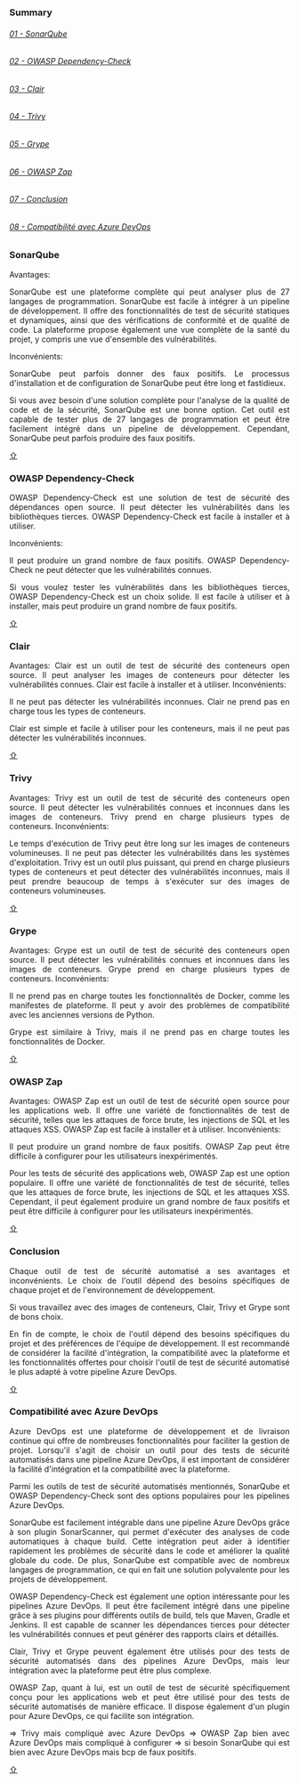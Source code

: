 <div style='text-align: justify;'>

<div id='top'/>

### Summary

###### [01 -  SonarQube](#Sonar)

###### [02 - OWASP Dependency-Check](#OWASP1)

###### [03 - Clair](#Clair)

###### [04 - Trivy](#Trivy)

###### [05 - Grype](#Grype)

###### [06 - OWASP Zap](#OWASP2)

###### [07 - Conclusion](#Conclusion)

###### [08 - Compatibilité avec Azure DevOps](#Compatibilite)

<div id='Sonar'/>  

### **SonarQube**

Avantages:

SonarQube est une plateforme complète qui peut analyser plus de 27 langages de programmation.
SonarQube est facile à intégrer à un pipeline de développement.
Il offre des fonctionnalités de test de sécurité statiques et dynamiques, ainsi que des vérifications de conformité et de qualité de code.
La plateforme propose également une vue complète de la santé du projet, y compris une vue d'ensemble des vulnérabilités.

Inconvénients:

SonarQube peut parfois donner des faux positifs.
Le processus d'installation et de configuration de SonarQube peut être long et fastidieux.

Si vous avez besoin d'une solution complète pour l'analyse de la qualité de code et de la sécurité, SonarQube est une bonne option. Cet outil est capable de tester plus de 27 langages de programmation et peut être facilement intégré dans un pipeline de développement. Cependant, SonarQube peut parfois produire des faux positifs.

[&#8679;](#top)

<div id='OWAS1'/>  

### **OWASP Dependency-Check**

OWASP Dependency-Check est une solution de test de sécurité des dépendances open source.
Il peut détecter les vulnérabilités dans les bibliothèques tierces.
OWASP Dependency-Check est facile à installer et à utiliser.

Inconvénients:

Il peut produire un grand nombre de faux positifs.
OWASP Dependency-Check ne peut détecter que les vulnérabilités connues.

Si vous voulez tester les vulnérabilités dans les bibliothèques tierces, OWASP Dependency-Check est un choix solide. Il est facile à utiliser et à installer, mais peut produire un grand nombre de faux positifs.

[&#8679;](#top)

<div id='Clair'/>  

### **Clair**

Avantages:
Clair est un outil de test de sécurité des conteneurs open source.
Il peut analyser les images de conteneurs pour détecter les vulnérabilités connues.
Clair est facile à installer et à utiliser.
Inconvénients:

Il ne peut pas détecter les vulnérabilités inconnues.
Clair ne prend pas en charge tous les types de conteneurs.

 Clair est simple et facile à utiliser pour les conteneurs, mais il ne peut pas détecter les vulnérabilités inconnues. 

[&#8679;](#top)

<div id='Trivy'/>  

### **Trivy**

Avantages:
Trivy est un outil de test de sécurité des conteneurs open source.
Il peut détecter les vulnérabilités connues et inconnues dans les images de conteneurs.
Trivy prend en charge plusieurs types de conteneurs.
Inconvénients:

Le temps d'exécution de Trivy peut être long sur les images de conteneurs volumineuses.
Il ne peut pas détecter les vulnérabilités dans les systèmes d'exploitation.
Trivy est un outil plus puissant, qui prend en charge plusieurs types de conteneurs et peut détecter des vulnérabilités inconnues, mais il peut prendre beaucoup de temps à s'exécuter sur des images de conteneurs volumineuses. 

[&#8679;](#top)

<div id='Grype'/>  

### **Grype**

Avantages:
Grype est un outil de test de sécurité des conteneurs open source.
Il peut détecter les vulnérabilités connues et inconnues dans les images de conteneurs.
Grype prend en charge plusieurs types de conteneurs.
Inconvénients:

Il ne prend pas en charge toutes les fonctionnalités de Docker, comme les manifestes de plateforme.
Il peut y avoir des problèmes de compatibilité avec les anciennes versions de Python.

Grype est similaire à Trivy, mais il ne prend pas en charge toutes les fonctionnalités de Docker.

[&#8679;](#top)

<div id='OWASP2'/>  

### **OWASP Zap**

Avantages:
OWASP Zap est un outil de test de sécurité open source pour les applications web.
Il offre une variété de fonctionnalités de test de sécurité, telles que les attaques de force brute, les injections de SQL et les attaques XSS.
OWASP Zap est facile à installer et à utiliser.
Inconvénients:

Il peut produire un grand nombre de faux positifs.
OWASP Zap peut être difficile à configurer pour les utilisateurs inexpérimentés.

Pour les tests de sécurité des applications web, OWASP Zap est une option populaire. Il offre une variété de fonctionnalités de test de sécurité, telles que les attaques de force brute, les injections de SQL et les attaques XSS. Cependant, il peut également produire un grand nombre de faux positifs et peut être difficile à configurer pour les utilisateurs inexpérimentés.

[&#8679;](#top)

<div id='Conclusion'/>  

### **Conclusion**

Chaque outil de test de sécurité automatisé a ses avantages et inconvénients. Le choix de l'outil dépend des besoins spécifiques de chaque projet et de l'environnement de développement. 

Si vous travaillez avec des images de conteneurs, Clair, Trivy et Grype sont de bons choix.

En fin de compte, le choix de l'outil dépend des besoins spécifiques du projet et des préférences de l'équipe de développement. Il est recommandé de considérer la facilité d'intégration, la compatibilité avec la plateforme et les fonctionnalités offertes pour choisir l'outil de test de sécurité automatisé le plus adapté à votre pipeline Azure DevOps.

[&#8679;](#top)

<div id='Compatibilite'/> 

### **Compatibilité avec Azure DevOps**

Azure DevOps est une plateforme de développement et de livraison continue qui offre de nombreuses fonctionnalités pour faciliter la gestion de projet. Lorsqu'il s'agit de choisir un outil pour des tests de sécurité automatisés dans une pipeline Azure DevOps, il est important de considérer la facilité d'intégration et la compatibilité avec la plateforme.

Parmi les outils de test de sécurité automatisés mentionnés, SonarQube et OWASP Dependency-Check sont des options populaires pour les pipelines Azure DevOps.

SonarQube est facilement intégrable dans une pipeline Azure DevOps grâce à son plugin SonarScanner, qui permet d'exécuter des analyses de code automatiques à chaque build. Cette intégration peut aider à identifier rapidement les problèmes de sécurité dans le code et améliorer la qualité globale du code. De plus, SonarQube est compatible avec de nombreux langages de programmation, ce qui en fait une solution polyvalente pour les projets de développement.

OWASP Dependency-Check est également une option intéressante pour les pipelines Azure DevOps. Il peut être facilement intégré dans une pipeline grâce à ses plugins pour différents outils de build, tels que Maven, Gradle et Jenkins. Il est capable de scanner les dépendances tierces pour détecter les vulnérabilités connues et peut générer des rapports clairs et détaillés.

Clair, Trivy et Grype peuvent également être utilisés pour des tests de sécurité automatisés dans des pipelines Azure DevOps, mais leur intégration avec la plateforme peut être plus complexe.

OWASP Zap, quant à lui, est un outil de test de sécurité spécifiquement conçu pour les applications web et peut être utilisé pour des tests de sécurité automatisés de manière efficace. Il dispose également d'un plugin pour Azure DevOps, ce qui facilite son intégration.

=> Trivy mais compliqué avec Azure DevOps
=> OWASP Zap bien avec Azure DevOps mais compliqué à configurer
=> si besoin SonarQube qui est bien avec Azure DevOps mais bcp de faux positifs.

[&#8679;](#top)

</div>